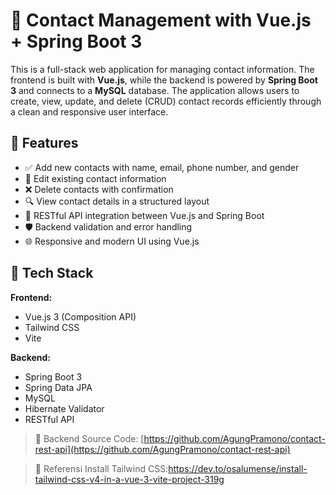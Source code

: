 # 📇 Contact Management with Vue.js + Spring Boot 3

This is a full-stack web application for managing contact information. The frontend is built with **Vue.js**, while the backend is powered by **Spring Boot 3** and connects to a **MySQL** database. The application allows users to create, view, update, and delete (CRUD) contact records efficiently through a clean and responsive user interface.

## 🚀 Features

- ✅ Add new contacts with name, email, phone number, and gender
- 📝 Edit existing contact information
- ❌ Delete contacts with confirmation
- 🔍 View contact details in a structured layout
- 📄 RESTful API integration between Vue.js and Spring Boot
- 🛡️ Backend validation and error handling
- 🌐 Responsive and modern UI using Vue.js

## 🧰 Tech Stack

**Frontend:**
- Vue.js 3 (Composition API)
- Tailwind CSS
- Vite

**Backend:**
- Spring Boot 3
- Spring Data JPA
- MySQL
- Hibernate Validator
- RESTful API

> 🔗 Backend Source Code: [https://github.com/AgungPramono/contact-rest-api](https://github.com/AgungPramono/contact-rest-api)

> 🔗 Referensi Install Tailwind CSS:https://dev.to/osalumense/install-tailwind-css-v4-in-a-vue-3-vite-project-319g

